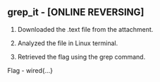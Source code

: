 ## grep_it - [ONLINE REVERSING]

1. Downloaded the .text file from the attachment.

2. Analyzed the file in Linux terminal.

3. Retrieved the flag using the grep command.

Flag - wired{...}
